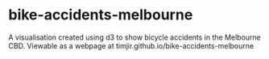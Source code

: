 # bike-accidents-melbourne
A visualisation created using d3 to show bicycle accidents in the Melbourne CBD.
Viewable as a webpage at timjir.github.io/bike-accidents-melbourne
